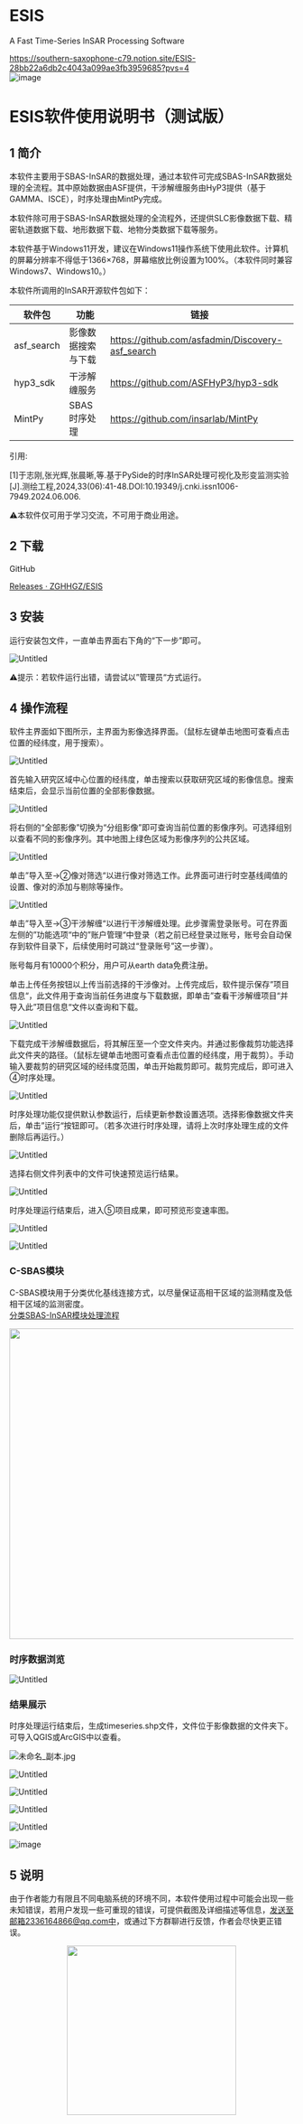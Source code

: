 # ESIS
A Fast Time-Series InSAR Processing Software

https://southern-saxophone-c79.notion.site/ESIS-28bb22a6db2c4043a099ae3fb3959685?pvs=4                     
![image](https://github.com/ZGHHGZ/ESIS/assets/88225620/5e3e38ef-d2f7-4b98-8b97-0e1784666466)

# ESIS软件使用说明书（测试版）

## 1 简介

本软件主要用于SBAS-InSAR的数据处理，通过本软件可完成SBAS-InSAR数据处理的全流程。其中原始数据由ASF提供，干涉解缠服务由HyP3提供（基于GAMMA、ISCE），时序处理由MintPy完成。

本软件除可用于SBAS-InSAR数据处理的全流程外，还提供SLC影像数据下载、精密轨道数据下载、地形数据下载、地物分类数据下载等服务。

本软件基于Windows11开发，建议在Windows11操作系统下使用此软件。计算机的屏幕分辨率不得低于1366×768，屏幕缩放比例设置为100%。（本软件同时兼容Windows7、Windows10。）

本软件所调用的InSAR开源软件包如下：

| 软件包 | 功能 | 链接 |
| --- | --- | --- |
| asf_search | 影像数据搜索与下载 | https://github.com/asfadmin/Discovery-asf_search |
| hyp3_sdk | 干涉解缠服务 | https://github.com/ASFHyP3/hyp3-sdk |
| MintPy | SBAS时序处理 | https://github.com/insarlab/MintPy |

引用:

[1]于志刚,张光辉,张晨晰,等.基于PySide的时序InSAR处理可视化及形变监测实验[J].测绘工程,2024,33(06):41-48.DOI:10.19349/j.cnki.issn1006-7949.2024.06.006.

⚠本软件仅可用于学习交流，不可用于商业用途。

## 2 下载

GitHub

[Releases · ZGHHGZ/ESIS](https://github.com/ZGHHGZ/ESIS/releases)


## 3 安装

运行安装包文件，一直单击界面右下角的“下一步”即可。

![Untitled](pic/Untitled%201.png)

⚠提示：若软件运行出错，请尝试以”管理员“方式运行。

## 4 操作流程

软件主界面如下图所示，主界面为影像选择界面。（鼠标左键单击地图可查看点击位置的经纬度，用于搜索）。

![Untitled](pic/Untitled%202.png)

首先输入研究区域中心位置的经纬度，单击搜索以获取研究区域的影像信息。搜索结束后，会显示当前位置的全部影像数据。

![Untitled](pic/Untitled%203.png)

将右侧的“全部影像”切换为“分组影像”即可查询当前位置的影像序列。可选择组别以查看不同的影像序列。其中地图上绿色区域为影像序列的公共区域。

![Untitled](pic/Untitled%204.png)

单击”导入至→②像对筛选“以进行像对筛选工作。此界面可进行时空基线阈值的设置、像对的添加与剔除等操作。

![Untitled](pic/Untitled%205.png)

单击”导入至→③干涉解缠“以进行干涉解缠处理。此步骤需登录账号。可在界面左侧的”功能选项“中的”账户管理“中登录（若之前已经登录过账号，账号会自动保存到软件目录下，后续使用时可跳过“登录账号”这一步骤）。

账号每月有10000个积分，用户可从earth data免费注册。

单击上传任务按钮以上传当前选择的干涉像对。上传完成后，软件提示保存”项目信息“，此文件用于查询当前任务进度与下载数据，即单击”查看干涉解缠项目“并导入此”项目信息“文件以查询和下载。

![Untitled](pic/Untitled%207.png)

下载完成干涉解缠数据后，将其解压至一个空文件夹内。并通过影像裁剪功能选择此文件夹的路径。（鼠标左键单击地图可查看点击位置的经纬度，用于裁剪）。手动输入要裁剪的研究区域的经纬度范围，单击开始裁剪即可。裁剪完成后，即可进入④时序处理。

![Untitled](pic/Untitled%208.png)

时序处理功能仅提供默认参数运行，后续更新参数设置选项。选择影像数据文件夹后，单击”运行“按钮即可。（若多次进行时序处理，请将上次时序处理生成的文件删除后再运行。）

![Untitled](pic/Untitled%209.png)

选择右侧文件列表中的文件可快速预览运行结果。

![Untitled](pic/Untitled%2010.png)

时序处理运行结束后，进入⑤项目成果，即可预览形变速率图。

![Untitled](pic/Untitled%2011.png)

![Untitled](pic/Untitled%2012.png)

### C-SBAS模块

C-SBAS模块用于分类优化基线连接方式，以尽量保证高相干区域的监测精度及低相干区域的监测密度。\
[分类SBAS-InSAR模块处理流程](https://southern-saxophone-c79.notion.site/SBAS-InSAR-fa7d046a65ea4e138c96e89eb9d3205c?pvs=4)
<center class="half">
<img src="pic/Untitled%2013.png" width=550/>
</center>

### 时序数据浏览

![Untitled](pic/Untitled%2014.png)

### 结果展示

时序处理运行结束后，生成timeseries.shp文件，文件位于影像数据的文件夹下。可导入QGIS或ArcGIS中以查看。

![未命名_副本.jpg](pic/%25E6%259C%25AA%25E5%2591%25BD%25E5%2590%258D_%25E5%2589%25AF%25E6%259C%25AC.jpg)

![Untitled](pic/Untitled%2015.png)

![Untitled](pic/Untitled%2016.png)

![Untitled](pic/Untitled%2017.png)

![Untitled](pic/Untitled%2018.png)

![image](https://github.com/ZGHHGZ/ESIS/assets/88225620/271c53d3-d192-4dec-9c69-71cb237d8e8d)



## 5 说明

由于作者能力有限且不同电脑系统的环境不同，本软件使用过程中可能会出现一些未知错误，若用户发现一些可重现的错误，可提供截图及详细描述等信息，发送至邮箱2336164866@qq.com中，或通过下方群聊进行反馈，作者会尽快更正错误。
<center class="half">
<img src="pic/qqq.png" width=300/>
</center>

